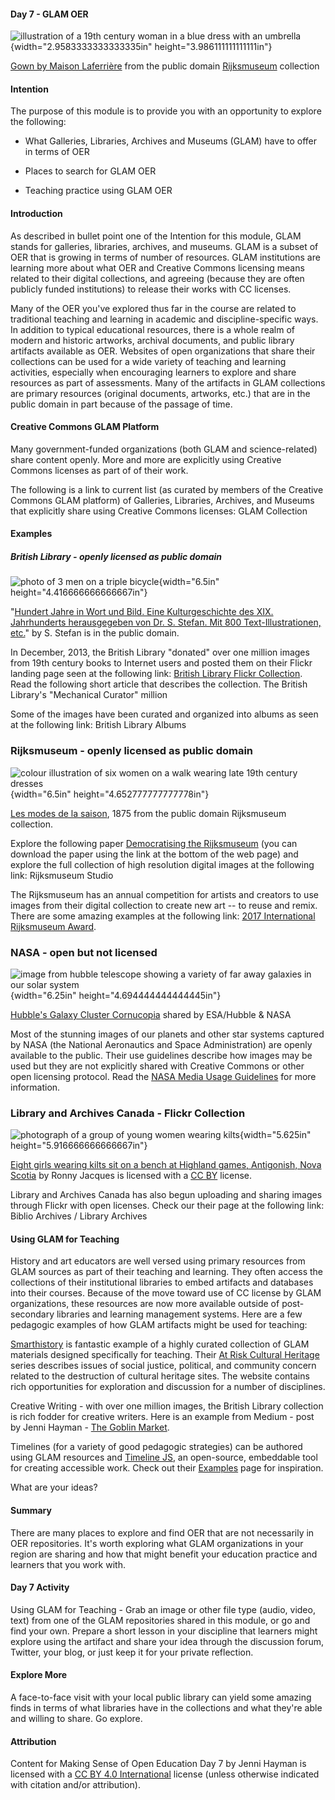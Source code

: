 #### **Day 7 - GLAM OER**

![illustration of a 19th century woman in a blue dress with an
umbrella](media/image3.jpg){width="2.9583333333333335in"
height="3.986111111111111in"}

[Gown by Maison
Laferrière](https://www.rijksmuseum.nl/en/search/objects?q=gown&p=2&ps=12&st=Objects&ii=10#/RP-P-2009-1542,22)
from the public domain
[Rijksmuseum](https://www.rijksmuseum.nl/en/rijksstudio) collection

#### **Intention**

The purpose of this module is to provide you with an opportunity to
explore the following:

-   What Galleries, Libraries, Archives and Museums (GLAM) have to offer
    in terms of OER

-   Places to search for GLAM OER

-   Teaching practice using GLAM OER

#### **Introduction**

As described in bullet point one of the Intention for this module, GLAM
stands for galleries, libraries, archives, and museums. GLAM is a subset
of OER that is growing in terms of number of resources. GLAM
institutions are learning more about what OER and Creative Commons
licensing means related to their digital collections, and agreeing
(because they are often publicly funded institutions) to release their
works with CC licenses.

Many of the OER you've explored thus far in the course are related to
traditional teaching and learning in academic and discipline-specific
ways. In addition to typical educational resources, there is a whole
realm of modern and historic artworks, archival documents, and public
library artifacts available as OER. Websites of open organizations that
share their collections can be used for a wide variety of teaching and
learning activities, especially when encouraging learners to explore and
share resources as part of assessments. Many of the artifacts in GLAM
collections are primary resources (original documents, artworks, etc.)
that are in the public domain in part because of the passage of time.

#### **Creative Commons GLAM Platform**

Many government-funded organizations (both GLAM and science-related)
share content openly. More and more are explicitly using Creative
Commons licenses as part of of their work.

The following is a link to current list (as curated by members of the
Creative Commons GLAM platform) of Galleries, Libraries, Archives, and
Museums that explicitly share using Creative Commons licenses: GLAM
Collection

#### **Examples**

##### **British Library - openly licensed as public domain**

![photo of 3 men on a triple bicycle](media/image5.jpg){width="6.5in"
height="4.416666666666667in"}

\"[Hundert Jahre in Wort und Bild. Eine Kulturgeschichte des XIX.
Jahrhunderts herausgegeben von Dr. S. Stefan. Mit 800
Text-Illustrationen,
etc.](https://www.flickr.com/photos/britishlibrary/11249354026/in/album-72157640537276514/)\"
by S. Stefan is in the public domain.

In December, 2013, the British Library "donated" over one million images
from 19th century books to Internet users and posted them on their
Flickr landing page seen at the following link: [British Library Flickr
Collection](https://www.flickr.com/photos/britishlibrary). Read the
following short article that describes the collection. The British
Library's "Mechanical Curator" million

Some of the images have been curated and organized into albums as seen
at the following link: British Library Albums

### **Rijksmuseum - openly licensed as public domain**

![colour illustration of six women on a walk wearing late 19th century
dresses](media/image1.jpg){width="6.5in" height="4.652777777777778in"}

[Les modes de la
saison](https://www.rijksmuseum.nl/en/my/collections/2152859--m/fashion-1850-1900/objecten#/RP-P-2009-3637,2),
1875 from the public domain Rijksmuseum collection.

Explore the following paper [Democratising the
Rijksmuseum](https://pro.europeana.eu/post/democratising-the-rijksmuseum)
(you can download the paper using the link at the bottom of the web
page) and explore the full collection of high resolution digital images
at the following link: Rijksmuseum Studio

The Rijksmuseum has an annual competition for artists and creators to
use images from their digital collection to create new art -- to reuse
and remix. There are some amazing examples at the following link: [2017
International Rijksmuseum
Award](https://www.rijksmuseum.nl/en/rijksstudio-award).

### **NASA - open but not licensed**

![image from hubble telescope showing a variety of far away galaxies in
our solar system](media/image4.jpg){width="6.25in"
height="4.694444444444445in"}

[Hubble's Galaxy Cluster
Cornucopia](https://www.nasa.gov/image-feature/goddard/2018/hubbles-galaxy-cluster-cornucopia)
shared by ESA/Hubble & NASA

Most of the stunning images of our planets and other star systems
captured by NASA (the National Aeronautics and Space Administration) are
openly available to the public. Their use guidelines describe how images
may be used but they are not explicitly shared with Creative Commons or
other open licensing protocol. Read the [NASA Media Usage
Guidelines](https://www.nasa.gov/multimedia/guidelines/index.html) for
more information.

### **Library and Archives Canada - Flickr Collection**

![photograph of a group of young women wearing
kilts](media/image2.jpg){width="5.625in" height="5.916666666666667in"}

[Eight girls wearing kilts sit on a bench at Highland games, Antigonish,
Nova
Scotia](https://www.flickr.com/photos/lac-bac/41008117772/in/album-72157694921926975/)
by Ronny Jacques is licensed with a [CC
BY](https://creativecommons.org/licenses/by/2.0/) license.

Library and Archives Canada has also begun uploading and sharing images
through Flickr with open licenses. Check our their page at the following
link: Biblio Archives / Library Archives

#### **Using GLAM for Teaching**

History and art educators are well versed using primary resources from
GLAM sources as part of their teaching and learning. They often access
the collections of their institutional libraries to embed artifacts and
databases into their courses. Because of the move toward use of CC
license by GLAM organizations, these resources are now more available
outside of post-secondary libraries and learning management systems.
Here are a few pedagogic examples of how GLAM artifacts might be used
for teaching:

[Smarthistory](https://smarthistory.org/) is fantastic example of a
highly curated collection of GLAM materials designed specifically for
teaching. Their [At Risk Cultural
Heritage](https://smarthistory.org/arches-intro/) series describes
issues of social justice, political, and community concern related to
the destruction of cultural heritage sites. The website contains rich
opportunities for exploration and discussion for a number of
disciplines.

Creative Writing - with over one million images, the British Library
collection is rich fodder for creative writers. Here is an example from
Medium - post by Jenni Hayman - [The Goblin
Market](https://medium.com/@jennihayman/the-goblin-market-53b433bcec32).

Timelines (for a variety of good pedagogic strategies) can be authored
using GLAM resources and [Timeline JS](https://timeline.knightlab.com/),
an open-source, embeddable tool for creating accessible work. Check out
their [Examples](https://timeline.knightlab.com/#examples) page for
inspiration.

What are your ideas?

#### **Summary**

There are many places to explore and find OER that are not necessarily
in OER repositories. It's worth exploring what GLAM organizations in
your region are sharing and how that might benefit your education
practice and learners that you work with.

#### **Day 7 Activity**

Using GLAM for Teaching - Grab an image or other file type (audio,
video, text) from one of the GLAM repositories shared in this module, or
go and find your own. Prepare a short lesson in your discipline that
learners might explore using the artifact and share your idea through
the discussion forum, Twitter, your blog, or just keep it for your
private reflection.

#### **Explore More**

A face-to-face visit with your local public library can yield some
amazing finds in terms of what libraries have in the collections and
what they're able and willing to share. Go explore.

#### **Attribution**

Content for Making Sense of Open Education Day 7 by Jenni Hayman is
licensed with a [CC BY 4.0
International](https://creativecommons.org/licenses/by/4.0/) license
(unless otherwise indicated with citation and/or attribution).
